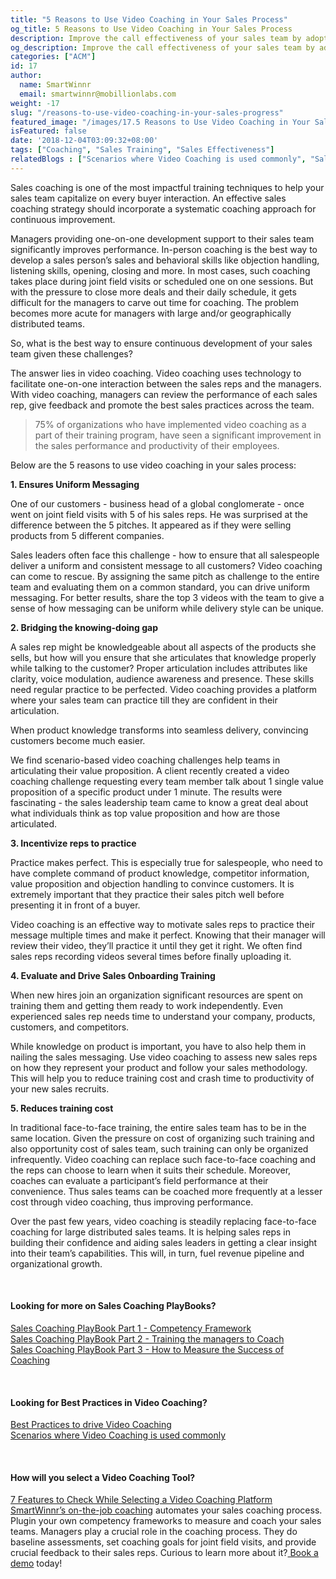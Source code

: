 ```yaml
---
title: "5 Reasons to Use Video Coaching in Your Sales Process"
og_title: 5 Reasons to Use Video Coaching in Your Sales Process
description: Improve the call effectiveness of your sales team by adopting video coaching as a part of your sales process
og_description: Improve the call effectiveness of your sales team by adopting video coaching as a part of your sales process
categories: ["ACM"]
id: 17
author:
  name: SmartWinnr
  email: smartwinnr@mobillionlabs.com
weight: -17
slug: "/reasons-to-use-video-coaching-in-your-sales-progress"
featured_image: "/images/17.5 Reasons to Use Video Coaching in Your Sales Process.png"
isFeatured: false
date: '2018-12-04T03:09:32+08:00'
tags: ["Coaching", "Sales Training", "Sales Effectiveness"]
relatedBlogs : ["Scenarios where Video Coaching is used commonly", "Sales Coaching Playbook Part 1 - Competency Framework", "Sales Coaching PlayBook Part 2 - Training the Managers to Coach", "Sales Coaching Playbook Part 3- How to Measure Success of Coaching"]
---
```


Sales coaching is one of the most impactful training techniques to help your sales team capitalize on every buyer interaction. An effective sales coaching strategy should incorporate a systematic coaching approach for continuous improvement.

Managers providing one-on-one development support to their sales team significantly improves performance. In-person coaching is the best way to develop a sales person’s sales and behavioral skills like objection handling, listening skills, opening, closing and more. In most cases, such coaching takes place during joint field visits or scheduled one on one sessions. But with the pressure to close more deals and their daily schedule, it gets difficult for the managers to carve out time for coaching. The problem becomes more acute for managers with large and/or geographically distributed teams.

So, what is the best way to ensure continuous development of your sales team given these challenges?

The answer lies in video coaching. Video coaching uses technology to facilitate one-on-one interaction between the sales reps and the managers. With video coaching, managers can review the performance of each sales rep, give feedback and promote the best sales practices across the team.

> 75% of organizations who have implemented video coaching as a part of their training program, have seen a significant improvement in the sales performance and productivity of their employees.

Below are the 5 reasons to use video coaching in your sales process:

**1. Ensures Uniform Messaging**

One of our customers - business head of a global conglomerate - once went on joint field visits with 5 of his sales reps. He was surprised at the difference between the 5 pitches. It appeared as if they were selling products from 5 different companies.

Sales leaders often face this challenge -  how to ensure that all salespeople deliver a uniform and consistent message to all customers? Video coaching can come to rescue. By assigning the same pitch as  challenge to the entire team and evaluating them on a common standard, you can drive uniform messaging. For better results, share the top 3 videos with the team to give  a sense of how messaging can be uniform while delivery style can be unique.

**2. Bridging the knowing-doing gap**

A sales rep might be knowledgeable about all aspects of the products she sells, but how will you ensure that she articulates that knowledge properly while talking to the customer? Proper articulation includes attributes like clarity, voice modulation, audience awareness and presence. These skills need regular practice to be perfected. Video coaching provides a platform where your sales team can practice till they are confident in their articulation.

When product knowledge transforms into seamless delivery, convincing customers become much easier.

We find scenario-based video coaching challenges help teams in articulating their value proposition. A client recently created a video coaching challenge requesting every team member talk about 1 single value proposition of a specific product under 1 minute. The results were fascinating - the sales leadership team came to know a great deal about what individuals think as top value proposition and how are those articulated.

**3. Incentivize reps to practice**

Practice makes perfect. This is especially true for salespeople, who need to have complete command of product knowledge, competitor information, value proposition and objection handling to convince customers. It is extremely important that they practice their sales pitch well before presenting it in front of a buyer.

Video coaching is an effective way to motivate sales reps to practice their message multiple times and make it perfect. Knowing that their manager will review their video, they’ll practice it until they get it right. We often find sales reps recording videos several times before finally uploading it.

**4. Evaluate and Drive Sales Onboarding Training**

When new hires join an organization significant resources are spent on training them and getting them ready to work independently. Even experienced sales rep needs time to understand your company, products, customers, and competitors.

While knowledge on product is important, you have to also help them in nailing the sales messaging. Use video coaching to assess new sales reps on how they represent your product and follow your sales methodology. This will help you to reduce training cost and crash time to productivity of your new sales recruits.

**5. Reduces training cost**

In traditional face-to-face training, the entire sales team has to be in the same location. Given the pressure on cost of organizing such training and also opportunity cost of sales team, such training can only be organized infrequently. Video coaching can replace such face-to-face coaching and the reps can choose to learn when it suits their schedule. Moreover, coaches can evaluate a participant’s field performance at their convenience. Thus sales teams can be coached more frequently at a lesser cost through video coaching, thus improving performance.

Over the past few years, video coaching is steadily replacing face-to-face coaching for large distributed sales teams. It is helping sales reps in building their confidence and aiding sales leaders in getting a clear insight into their team’s capabilities. This will, in turn, fuel revenue pipeline and organizational growth.

<br>

#### **Looking for more on Sales Coaching PlayBooks?**

<a href="https://smartwinnr.com/post/sales-coaching-playbook-part-1-competency-framework/" target="_blank">Sales Coaching PlayBook Part 1 - Competency Framework</a><br>
<a href="https://smartwinnr.com/post/sales-coaching-playbook-part-2-training-managers-to-coach/" target="_blank">Sales Coaching PlayBook Part 2 - Training the managers to Coach</a><br>
<a href="https://smartwinnr.com/post/sales-coaching-playbook-3-how-to-measure-the-success-of-coaching/" target="_blank">Sales Coaching PlayBook Part 3 - How to Measure the Success of Coaching</a>

<br>

#### **Looking for Best Practices in Video Coaching?**

<a href="https://www.smartwinnr.com/post/best-practices-to-drive-video-coaching/" target="_blank">Best Practices to drive Video Coaching</a><br>
<a href="https://smartwinnr.com/post/scenarios-where-sales-coaching-can-be-used/" target="_blank">Scenarios where Video Coaching is used commonly</a>

<br>

#### **How will you select a Video Coaching Tool?**

<a href="https://smartwinnr.com/post/7-features-to-check-while-selecting-a-video-coaching-platform/" target="_blank">7 Features to Check While Selecting a Video Coaching Platform</a>
<br>
<a href="https://smartwinnr.com/product/sales-coaching/" target="_blank">SmartWinnr’s on-the-job coaching</a> automates your sales coaching process. Plugin your own competency frameworks to measure and coach your sales teams. Managers play a crucial role in the coaching process. They do baseline assessments, set coaching goals for joint field visits, and provide crucial feedback to their sales reps.
Curious to learn more about it?<a href="https://www.smartwinnr.com/request-demo/" target="_blank"> Book a demo</a> today!
